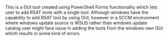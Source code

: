 This is a GUI tool created using PowerShell Forms functionality which lets user to add RSAT tools with a single tool.
Although windows have the capability to add RSAT tool by using GUI, however in a SCCM environment where windows update source is WSUS rather than windows update catalog user might face issue in adding the tools from the windows own GUI which results in some kind of errors.
